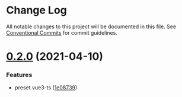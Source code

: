 # Change Log

All notable changes to this project will be documented in this file.
See [Conventional Commits](https://conventionalcommits.org) for commit guidelines.

# [0.2.0](https://github.com/jungai/eslint-config-jungai/compare/v0.1.2...v0.2.0) (2021-04-10)


### Features

* preset vue3-ts ([1e08739](https://github.com/jungai/eslint-config-jungai/commit/1e087394ef321b3b52d2d3c7a21b1f9557c6c175))
